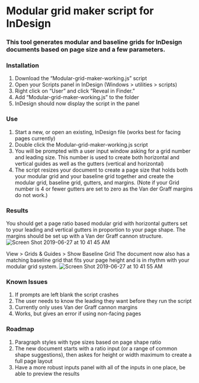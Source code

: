 # Modular grid maker script for InDesign

### This tool generates modular and baseline grids for InDesign documents based on page size and a few parameters.

### Installation
1. Download the “Modular-grid-maker-working.js” script
2. Open your Scripts panel in InDesign (Windows > utilities > scripts)
3. Right click on “User” and click “Reveal in Finder.”
4. Add “Modular-grid-maker-working.js” to the folder
5. InDesign should now display the script in the panel

### Use
1. Start a new, or open an existing, InDesign file (works best for facing pages currently)
2. Double click the Modular-grid-maker-working.js script
3. You will be prompted with a user input window asking for a grid number and leading size. This number is used to create both horizontal and vertical guides as well as the gutters (vertical and horizontal)
4. The script resizes your document to create a page size that holds both your modular grid and your baseline grid together and create the modular grid, baseline grid, gutters, and margins. (Note if your Grid number is 4 or fewer gutters are set to zero as the Van der Graff margins do not work.)

###  Results
You should get a page ratio based modular grid with horizontal gutters set to your leading and vertical gutters in proportion to your page shape. The margins should be set up with a Van der Graff cannon structure.
![Screen Shot 2019-06-27 at 10 41 45 AM](https://user-images.githubusercontent.com/6069803/60275735-5d6fcd00-98c8-11e9-8965-7fcf0bbff8ac.png)

View > Grids & Guides > Show Baseline Grid
The document now also has a matching baseline grid that fits your page height and is in rhythm with your modular grid system.
![Screen Shot 2019-06-27 at 10 41 55 AM](https://user-images.githubusercontent.com/6069803/60276528-cc99f100-98c9-11e9-8a34-a749eef157a3.png)


### Known Issues
1. If prompts are left blank the script crashes
2. The user needs to know the leading they want before they run the script
3. Currently only uses Van der Graff cannon margins
4. Works, but gives an error if using non-facing pages

### Roadmap
1. Paragraph styles with type sizes based on page shape ratio
2. The new document starts with a ratio input (or a range of common shape suggestions), then askes for height or width maximum to create a full page layout
3. Have a more robust inputs panel with all of the inputs in one place, be able to preview the results
